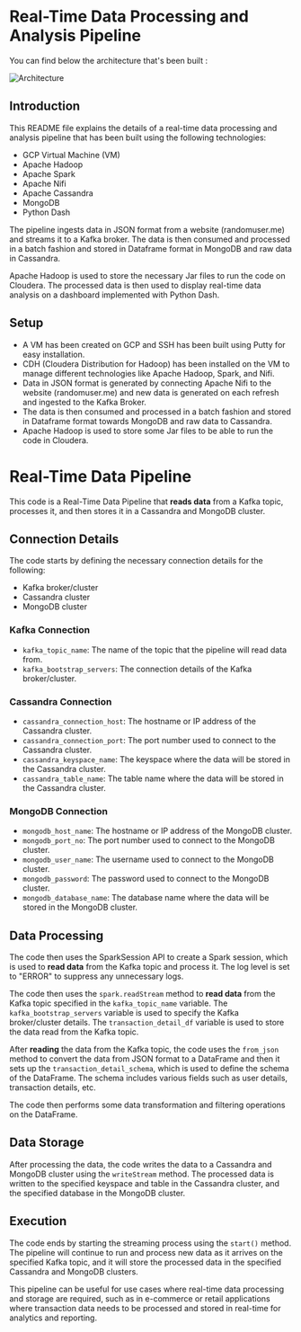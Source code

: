 # Real-Time Data Processing and Analysis Pipeline

You can find below the architecture that's been built : 

![Architecture](https://user-images.githubusercontent.com/47195793/198748185-2b761fb6-f96e-4d67-b2c5-5a86e1f9ed71.png)
## Introduction

This README file explains the details of a real-time data processing and analysis pipeline that has been built using the following technologies: 
- GCP Virtual Machine (VM)
- Apache Hadoop
- Apache Spark
- Apache Nifi
- Apache Cassandra
- MongoDB
- Python Dash

The pipeline ingests data in JSON format from a website (randomuser.me) and streams it to a Kafka broker. The data is then consumed and processed in a batch fashion and stored in Dataframe format in MongoDB and raw data in Cassandra. 

Apache Hadoop is used to store the necessary Jar files to run the code on Cloudera. The processed data is then used to display real-time data analysis on a dashboard implemented with Python Dash.

## Setup
- A VM has been created on GCP and SSH has been built using Putty for easy installation.
- CDH (Cloudera Distribution for Hadoop) has been installed on the VM to manage different technologies like Apache Hadoop, Spark, and Nifi.
- Data in JSON format is generated by connecting Apache Nifi to the website (randomuser.me) and new data is generated on each refresh and ingested to the Kafka Broker.
- The data is then consumed and processed in a batch fashion and stored in Dataframe format towards MongoDB and raw data to Cassandra.
- Apache Hadoop is used to store some Jar files to be able to run the code in Cloudera.


# Real-Time Data Pipeline

This code is a Real-Time Data Pipeline that **reads data** from a Kafka topic, processes it, and then stores it in a Cassandra and MongoDB cluster. 

## Connection Details
The code starts by defining the necessary connection details for the following: 
- Kafka broker/cluster
- Cassandra cluster
- MongoDB cluster

### Kafka Connection
- `kafka_topic_name`: The name of the topic that the pipeline will read data from.
- `kafka_bootstrap_servers`: The connection details of the Kafka broker/cluster.

### Cassandra Connection
- `cassandra_connection_host`: The hostname or IP address of the Cassandra cluster.
- `cassandra_connection_port`: The port number used to connect to the Cassandra cluster.
- `cassandra_keyspace_name`: The keyspace where the data will be stored in the Cassandra cluster.
- `cassandra_table_name`: The table name where the data will be stored in the Cassandra cluster.

### MongoDB Connection
- `mongodb_host_name`: The hostname or IP address of the MongoDB cluster.
- `mongodb_port_no`: The port number used to connect to the MongoDB cluster.
- `mongodb_user_name`: The username used to connect to the MongoDB cluster.
- `mongodb_password`: The password used to connect to the MongoDB cluster.
- `mongodb_database_name`: The database name where the data will be stored in the MongoDB cluster.

## Data Processing
The code then uses the SparkSession API to create a Spark session, which is used to **read data** from the Kafka topic and process it. The log level is set to "ERROR" to suppress any unnecessary logs.

The code then uses the `spark.readStream` method to **read data** from the Kafka topic specified in the `kafka_topic_name` variable. The `kafka_bootstrap_servers` variable is used to specify the Kafka broker/cluster details. The `transaction_detail_df` variable is used to store the data read from the Kafka topic.

After **reading** the data from the Kafka topic, the code uses the `from_json` method to convert the data from JSON format to a DataFrame and then it sets up the `transaction_detail_schema`, which is used to define the schema of the DataFrame. The schema includes various fields such as user details, transaction details, etc.

The code then performs some data transformation and filtering operations on the DataFrame. 

## Data Storage
After processing the data, the code writes the data to a Cassandra and MongoDB cluster using the `writeStream` method. The processed data is written to the specified keyspace and table in the Cassandra cluster, and the specified database in the MongoDB cluster.

## Execution
The code ends by starting the streaming process using the `start()` method. The pipeline will continue to run and process new data as it arrives on the specified Kafka topic, and it will store the processed data in the specified Cassandra and MongoDB clusters.

This pipeline can be useful for use cases where real-time data processing and storage are required, such as in e-commerce or retail applications where transaction data needs to be processed and stored in real-time for analytics and reporting.
